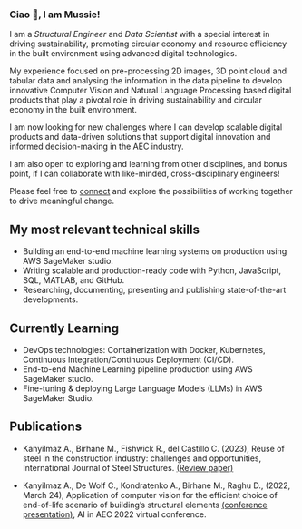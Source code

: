 ### Ciao 👋, I am Mussie!

I am a *Structural Engineer* and *Data Scientist* with a special interest in
driving sustainability, promoting circular economy and resource efficiency in
the built environment using advanced digital technologies.

My experience focused on pre-processing 2D images, 3D point cloud and tabular
data and analysing the information in the data pipeline to develop innovative
Computer Vision and Natural Language Processing based digital products that
play a pivotal role in driving sustainability and circular economy in the built
environment.

I am now looking for new challenges where I can develop scalable digital
products and data-driven solutions that support digital innovation and informed
decision-making in the AEC industry.

I am also open to exploring and learning from other disciplines, and bonus
point, if I can collaborate with like-minded, cross-disciplinary engineers!

Please feel free to [connect](https://www.linkedin.com/in/mussie-birhane-92b0ba156/) and
explore the possibilities of working together to drive meaningful change.

## My most relevant technical skills
- Building an end-to-end machine learning systems on production using AWS SageMaker studio.
- Writing scalable and production-ready code with Python, JavaScript, SQL, MATLAB, and GitHub.
- Researching, documenting, presenting and publishing state-of-the-art developments.

## Currently Learning
- DevOps technologies: Containerization with Docker, Kubernetes, Continuous Integration/Continuous Deployment (CI/CD).
- End-to-end Machine Learning pipeline production using AWS SageMaker studio.
- Fine-tuning & deploying Large Language Models (LLMs) in AWS SageMaker Studio.

## Publications
- Kanyilmaz A., Birhane M., Fishwick R., del Castillo C. (2023), Reuse of steel in the construction industry:
challenges and opportunities, International Journal of Steel Structures.
[(Review paper)](https://link.springer.com/article/10.1007/s13296-023-00778-4)

- Kanyilmaz A., De Wolf C., Kondratenko A., Birhane M., Raghu D., (2022, March 24), Application of
computer vision for the efficient choice of end-of-life scenario of building’s structural elements
[(conference presentation)](https://www.research-collection.ethz.ch/handle/20.500.11850/594728),
AI in AEC 2022 virtual conference.
